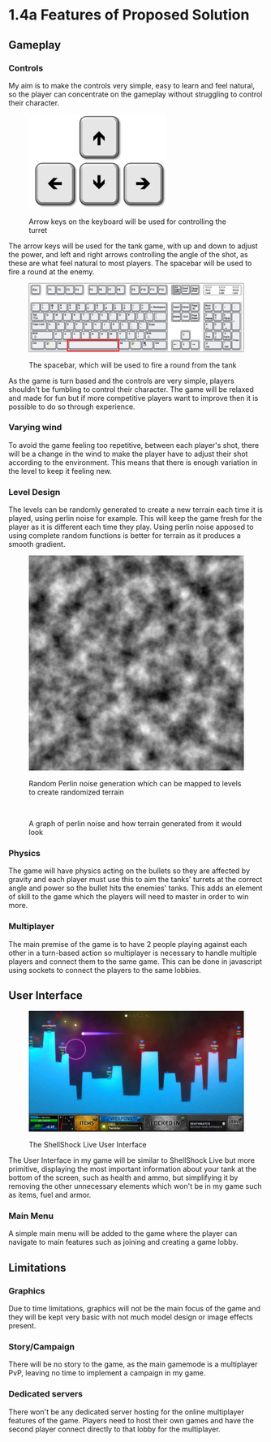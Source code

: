 # 1.4a Features of Proposed Solution

## Gameplay

### Controls

My aim is to make the controls very simple, easy to learn and feel natural, so the player can concentrate on the gameplay without struggling to control their character.&#x20;

<figure><img src="../.gitbook/assets/image (2).png" alt=""><figcaption><p>Arrow keys on the keyboard will be used for controlling the turret</p></figcaption></figure>

The arrow keys will be used for the tank game, with up and down to adjust the power, and left and right arrows controlling the angle of the shot, as these are what feel natural to most players. The spacebar will be used to fire a round at the enemy.&#x20;

<figure><img src="../.gitbook/assets/image (1) (1).png" alt=""><figcaption><p>The spacebar, which will be used to fire a round from the tank</p></figcaption></figure>

As the game is turn based and the controls are very simple, players shouldn't be fumbling to control their character. The game will be relaxed and made for fun but if more competitive players want to improve then it is possible to do so through experience.

### Varying wind

To avoid the game feeling too repetitive, between each player's shot, there will be a change in the wind to make the player have to adjust their shot according to the environment. This means that there is enough variation in the level to keep it feeling new.

### Level Design

The levels can be randomly generated to create a new terrain each time it is played, using perlin noise for example. This will keep the game fresh for the player as it is different each time they play. Using perlin noise apposed to using complete random functions is better for terrain as it produces a smooth gradient.&#x20;

<div>

<figure><img src="../.gitbook/assets/image (3).png" alt=""><figcaption><p>Random Perlin noise generation which can be mapped to levels to create randomized terrain</p></figcaption></figure>

 

<figure><img src="https://blog.hirnschall.net/perlin-noise/resources/img/perlin-noise-1d.png" alt=""><figcaption><p>A graph of perlin noise and how terrain generated from it would look</p></figcaption></figure>

</div>

### Physics

The game will have physics acting on the bullets so they are affected by gravity and each player must use this to aim the tanks' turrets at the correct angle and power so the bullet hits the enemies' tanks. This adds an element of skill to the game which the players will need to master in order to win more.

### Multiplayer

The main premise of the game is to have 2 people playing against each other in a turn-based action so multiplayer is necessary to handle multiple players and connect them to the same game. This can be done in javascript using sockets to connect the players to the same lobbies.&#x20;

## User Interface



<figure><img src="../.gitbook/assets/image.png" alt=""><figcaption><p>The ShellShock Live User Interface</p></figcaption></figure>

The User Interface in my game will be similar to ShellShock Live but more primitive, displaying the most important information about your tank at the bottom of the screen, such as health and ammo, but simplifying it by removing the other unnecessary elements which won't be in my game such as items, fuel and armor.

### Main Menu

A simple main menu will be added to the game where the player can navigate to main features such as joining and creating a game lobby.

## Limitations

### Graphics

Due to time limitations, graphics will not be the main focus of the game and they will be kept very basic with not much model design or image effects present.

### Story/Campaign

There will be no story to the game, as the main gamemode is a multiplayer PvP, leaving no time to implement a campaign in my game.

### Dedicated servers

There won't be any dedicated server hosting for the online multiplayer features of the game. Players need to host their own games and have the second player connect directly to that lobby for the multiplayer.&#x20;
